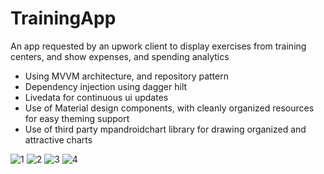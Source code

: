 # TrainingApp
An app requested by an upwork client to display exercises from training centers, and show expenses, and spending analytics

* Using MVVM architecture, and repository pattern
* Dependency injection using dagger hilt
* Livedata for continuous ui updates
* Use of Material design components, with cleanly organized resources for easy theming support 
* Use of third party mpandroidchart library for drawing organized and attractive charts

![1](https://raw.githubusercontent.com/Ahmed-HS/TrainingApp/master/ScreenShots/device-2021-04-28-093910.png)
![2](https://raw.githubusercontent.com/Ahmed-HS/TrainingApp/master/ScreenShots/Screenshot_1619595745.png)
![3](https://raw.githubusercontent.com/Ahmed-HS/TrainingApp/master/ScreenShots/device-2021-04-28-094025.png)
![4](https://raw.githubusercontent.com/Ahmed-HS/TrainingApp/master/ScreenShots/Screenshot_1619595584.png)



